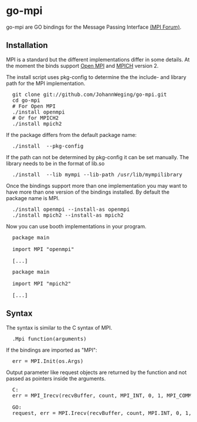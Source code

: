 # go-mpi

go-mpi are GO bindings for the Message Passing Interface <a href=http://www.mpi-forum.org/>(MPI Forum)</a>.

## Installation

MPI is a standard but the different implementations differ in some details.
At the moment the binds support  <a href=http://www.open-mpi.de/>Open MPI</a> and <a href=http://www.mpich.org/>MPICH</a> version 2.

The install script uses pkg-config to determine the the include- and library
path for the MPI implementation.
<pre>
  git clone git://github.com/JohannWeging/go-mpi.git
  cd go-mpi
  # For Open MPI
  ./install openmpi
  # Or for MPICH2
  ./install mpich2
</pre>

If the package differs from the default package name:
<pre>
  ./install <implementation> --pkg-config <package_name>
</pre>

If the path can not be determined by pkg-config it can be set manually.
The library needs to be in the format of lib<name>.so
<pre>
  ./install <implementation> --lib mympi --lib-path /usr/lib/mympilibrary
</pre>

Once the bindings support more than one implementation you may want to have more than one version of the bindings installed. By default the package name is MPI.
<pre>
  ./install openmpi --install-as openmpi
  ./install mpich2 --install-as mpich2
</pre>

Now you can use booth implementations in your program.
<pre>
  package main

  import MPI "openmpi"

  [...]
</pre>
<pre>
  package main

  import MPI "mpich2"

  [...]
</pre>
## Syntax

The syntax is similar to the C syntax of MPI.
<pre>
  <package_name>.Mpi_function(arguments)
</pre>

If the bindings are imported as "MPI":
<pre>
  err = MPI.Init(os.Args)
</pre>

Output parameter like request objects are returned by the function and not passed as pointers inside the arguments.

<pre>
  C:
  err = MPI_Irecv(recvBuffer, count, MPI_INT, 0, 1, MPI_COMM_WROLD, &request)

  GO:
  request, err = MPI.Irecv(recvBuffer, count, MPI.INT, 0, 1, MPI.COMM_WORLD)
</pre>
